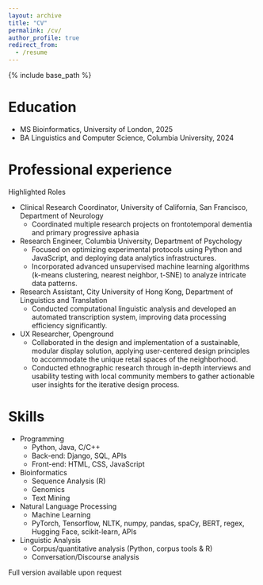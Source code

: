 ```yaml
---
layout: archive
title: "CV"
permalink: /cv/
author_profile: true
redirect_from:
  - /resume
---
```


{% include base_path %}


Education
======
* MS Bioinformatics, University of London, 2025
* BA Linguistics and Computer Science, Columbia University, 2024

  
Professional experience
======
Highlighted Roles
* Clinical Research Coordinator, University of California, San Francisco, Department of Neurology
  * Coordinated multiple research projects on frontotemporal dementia and primary progressive aphasia
* Research Engineer, Columbia University, Department of Psychology
  * Focused on optimizing experimental protocols using Python and JavaScript, and deploying data analytics infrastructures.
  * Incorporated advanced unsupervised machine learning algorithms (k-means clustering, nearest neighbor, t-SNE) to analyze intricate data patterns.
* Research Assistant, City University of Hong Kong, Department of Linguistics and Translation
  * Conducted computational linguistic analysis and developed an automated transcription system, improving data processing efficiency significantly.
* UX Researcher, Openground
  * Collaborated in the design and implementation of a sustainable, modular display solution, applying user-centered design principles to accommodate the unique retail spaces of the neighborhood.
  * Conducted ethnographic research through in-depth interviews and usability testing with local community members to gather actionable user insights for the iterative design process.



Skills
======
* Programming
  * Python, Java, C/C++
  * Back-end: Django, SQL, APIs
  * Front-end: HTML, CSS, JavaScript
* Bioinformatics
  * Sequence Analysis (R)
  * Genomics
  * Text Mining
* Natural Language Processing
  * Machine Learning
  * PyTorch, Tensorflow, NLTK, numpy, pandas, spaCy, BERT, regex, Hugging Face, scikit-learn, APIs
* Linguistic Analysis
  * Corpus/quantitative analysis (Python, corpus tools & R)
  * Conversation/Discourse analysis

 

Full version available upon request


